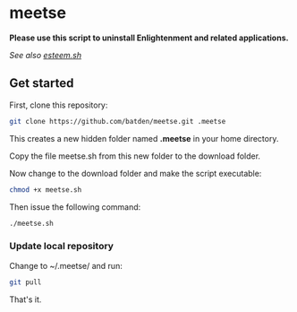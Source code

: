 # meetse

**Please use this script to uninstall Enlightenment and related applications.**

*See also [esteem.sh](https://github.com/batden/esteem)*

## Get started

First, clone this repository:

```bash
git clone https://github.com/batden/meetse.git .meetse
```

This creates a new hidden folder named **.meetse** in your home directory.

Copy the file meetse.sh from this new folder to the download folder.

Now change to the download folder and make the script executable:

```bash
chmod +x meetse.sh
```

Then issue the following command:

```bash
./meetse.sh
```

### Update local repository

Change to ~/.meetse/ and run:

```bash
git pull
```

That's it.
